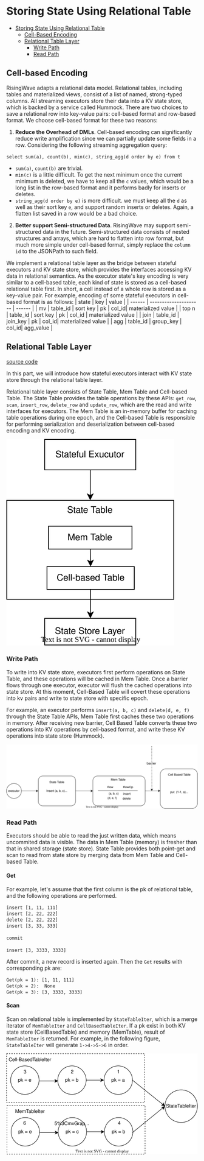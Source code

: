 # Storing State Using Relational Table

- [Storing State Using Relational Table](#an-overview-of-relational-table)
  - [Cell-Based Encoding](#cell-based-encoding)
  - [Relational Table Layer](#Relational-table)
    - [Write Path](#relational-table-write-path)
    - [Read Path](#relational-table-read-path)

    

<!-- Created by https://github.com/ekalinin/github-markdown-toc -->

## Cell-based Encoding

RisingWave adapts a relational data model. Relational tables, including tables and materialized views, consist of a list of named, strong-typed columns. All streaming executors store their data into a KV state store, which is backed by a service called Hummock. There are two choices to save a relational row into key-value pairs: cell-based format and row-based format. We choose cell-based format for these two reasons:

1. **Reduce the Overhead of DMLs**.
Cell-based encoding can significantly reduce write amplification since we can partially update some fields in a row. Considering the following streaming aggregation query: 
```
select sum(a), count(b), min(c), string_agg(d order by e) from t
```
- `sum(a)`, `count(b)` are trivial.
- `min(c)` is a little difficult. To get the next minimum once the current minimum is deleted, we have to keep all the `c` values, which would be a long list in the row-based format and it performs badly for inserts or deletes.
- `string_agg(d order by e)` is more difficult. we must keep all the `d` as well as their sort key `e`, and support random inserts or deletes. Again, a flatten list saved in a row would be a bad choice.


2. **Better support Semi-structured Data**. RisingWave may support semi-structured data in the future. Semi-structured data consists of nested structures and arrays, which are hard to flatten into row format, but much more simple under cell-based format, simply replace the `column id` to the JSONPath to such field.

We implement a relational table layer as the bridge between stateful executors and KV state store, which provides the interfaces accessing KV data in relational semantics. As the executor state's key encoding is very similar to a cell-based table, each kind of state is stored as a cell-based relational table first. In short, a cell instead of a whole row is stored as a key-value pair. For example, encoding of some stateful executors in cell-based format is as follows:
| state | key | value |
| ------ | --------------------- | ------ |
| mv     | table_id \| sort key \| pk \| col_id| materialized value |
| top n | table_id \| sort key \| pk \| col_id | materialized value |
| join     | table_id \| join_key \| pk \| col_id| materialized value |
| agg | table_id \| group_key \| col_id| agg_value |

<!-- Todo: link cconsistence hash doc and state table agg doc -->
## Relational Table Layer
[source code](https://github.com/singularity-data/risingwave/blob/main/src/storage/src/table/state_table.rs)

In this part, we will introduce how stateful executors interact with KV state store through the relational table layer.

Relational table layer consists of State Table, Mem Table and Cell-based Table. The State Table provides the table operations by these APIs: `get_row`, `scan`, `insert_row`, `delete_row` and `update_row`, which are the read and write interfaces for executors. The Mem Table is an in-memory buffer for caching table operations during one epoch, and the Cell-based Table is responsible for performing serialization and deserialization between cell-based encoding and KV encoding.


![Overview of Relational Table](images/relational-table-layer/relational-table-01.svg)
### Write Path
To write into KV state store, executors first perform operations on State Table, and these operations will be cached in Mem Table. Once a barrier flows through one executor, executor will flush the cached operations into state store. At this moment, Cell-Based Table will covert these operations into kv pairs and write to state store with specific epoch. 

For example, an executor performs `insert(a, b, c)` and `delete(d, e, f)` through the State Table APIs, Mem Table first caches these two operations in memory. After receiving new barrier, Cell Based Table converts these two operations into KV operations by cell-based format, and write these KV operations into state store (Hummock).

![write example](images/relational-table-layer/relational-table-03.svg)
### Read Path
Executors should be able to read the just written data, which means uncommited data is visible. The data in Mem Table (memory) is fresher than that in shared storage (state store). State Table provides both point-get and scan to read from state store by merging data from Mem Table and Cell-based Table. 
#### Get
For example, let's assume that the first column is the pk of relational table, and the following operations are performed.
```
insert [1, 11, 111]
insert [2, 22, 222]
delete [2, 22, 222]
insert [3, 33, 333]

commit

insert [3, 3333, 3333]
```

After commit, a new record is inserted again. Then the `Get` results with corresponding pk are:
```
Get(pk = 1): [1, 11, 111]
Get(pk = 2):  None
Get(pk = 3): [3, 3333, 3333]
```

#### Scan
Scan on relational table is implemented by `StateTableIter`, which is a merge iterator of `MemTableIter` and `CellBasedTableIter`. If a pk exist in both KV state store  (CellBasedTable) and memory (MemTable), result of `MemTableIter` is returned. For example, in the  following figure, `StateTableIter` will generate `1->4->5->6` in order.

![Scan example](images/relational-table-layer/relational-table-02.svg)